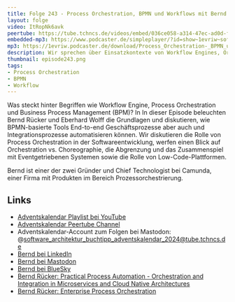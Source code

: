 ```yaml
---
title: Folge 243 - Process Orchestration, BPMN und Workflows mit Bernd Rücker
layout: folge
video: ItRopNk6avk
peertube: https://tube.tchncs.de/videos/embed/036ce058-a314-47ec-ad0d-fe730fcdb6b8
embedded-mp3: https://www.podcaster.de/simpleplayer/?id=show~1evriw~software-architektur-im-stream~pod-ffc30d4cb7de49e67c87e4f164&v=1733496100
mp3: https://1evriw.podcaster.de/download/Process_Orchestration-_BPMN_und_Workflows_mit_Bernd_Ruecker.mp3
description: Wir sprechen über Einsatzkontexte von Workflow Engines, Orchestration, Choreographie
thumbnail: episode243.png
tags:
- Process Orchestration
- BPMN
- Workflow
---
```


Was steckt hinter Begriffen wie Workflow Engine, Process Orchestration
und Business Process Management (BPM)? In In dieser Episode beleuchten
Bernd Rücker und Eberhard Wolff die Grundlagen und diskutieren, wie
BPMN-basierte Tools End-to-end Geschäftsprozesse aber auch und
Integrationsprozesse automatisieren können. Wir diskutieren die Rolle
von Process Orchestration in der Softwareentwicklung, werfen einen
Blick auf Orchestration vs. Choreographie, die Abgrenzung und das
Zusammenspiel mit Eventgetriebenen Systemen sowie die Rolle von
Low-Code-Plattformen.

Bernd ist einer der zwei Gründer und Chief Technologist bei Camunda,
einer Firma mit Produkten im Bereich Prozessorchestrierung.

## Links

- [Adventskalendar Playlist bei YouTube](https://www.youtube.com/playlist?list=PLeXlULyOtEnegR-XfRF3eVMybMvkZCxsw)
- [Adventskalendar Peertube Channel](https://tube.tchncs.de/c/software_architektur_buchtipp_adventskalendar_2024/Videos)
- Adventskalendar-Account zum Folgen bei Mastodon: @software_architektur_buchtipp_adventskalendar_2024@tube.tchncs.de
- [Bernd bei LinkedIn](https://www.linkedin.com/in/bernd-ruecker/ )
- [Bernd bei Mastodon](https://mas.to/@berndruecker)
- [Bernd bei BlueSky](https://bsky.app/profile/berndruecker.bsky.social)
- [Bernd Rücker: Practical Process Automation - Orchestration and
  Integration in Microservices and Cloud Native
  Architectures](https://amzn.to/49sGODC)
- [Bernd Rücker: Enterprise Process
  Orchestration](https://amzn.to/3D207r7)

